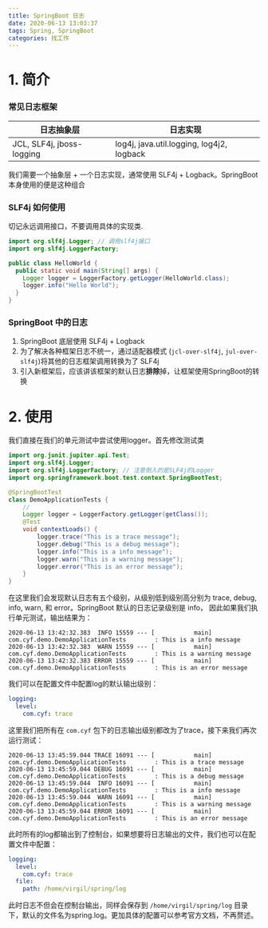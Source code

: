 ```yaml
---
title: SpringBoot 日志
date: 2020-06-13 13:03:37
tags: Spring, SpringBoot
categories: 找工作
---
```


# 1. 简介

### 常见日志框架

| 日志抽象层                | 日志实现                                  |
| ------------------------- | ----------------------------------------- |
| JCL, SLF4j, jboss-logging | log4j, java.util.logging, log4j2, logback |

我们需要一个抽象层 + 一个日志实现，通常使用 SLF4j + Logback。SpringBoot本身使用的便是这种组合

<!--more-->

### SLF4j 如何使用

切记永远调用接口，不要调用具体的实现类.

```java
import org.slf4j.Logger; // 调用slf4j接口
import org.slf4j.LoggerFactory;

public class HelloWorld {
  public static void main(String[] args) {
    Logger logger = LoggerFactory.getLogger(HelloWorld.class);
    logger.info("Hello World");
  }
}
```

### SpringBoot 中的日志

1. SpringBoot 底层使用 SLF4j + Logback
2. 为了解决各种框架日志不统一，通过适配器模式 (`jcl-over-slf4j`, `jul-over-slf4j`)将其他的日志框架调用转换为了 SLF4j
3. 引入新框架后，应该讲该框架的默认日志**排除**掉，让框架使用SpringBoot的转换

# 2. 使用

我们直接在我们的单元测试中尝试使用logger。首先修改测试类

```java
import org.junit.jupiter.api.Test;
import org.slf4j.Logger;
import org.slf4j.LoggerFactory; // 注意倒入的是SLF4j的Logger
import org.springframework.boot.test.context.SpringBootTest;

@SpringBootTest
class DemoApplicationTests {
    // 
    Logger logger = LoggerFactory.getLogger(getClass());
    @Test
    void contextLoads() {
        logger.trace("This is a trace message");
        logger.debug("This is a debug message");
        logger.info("This is a info message");
        logger.warn("This is a warning message");
        logger.error("This is an error message");
    }
}
```

在这里我们会发现默认日志有五个级别，从级别低到级别高分别为 trace, debug, info, warn, 和 error。SpringBoot 默认的日志记录级别是 info， 因此如果我们执行单元测试，输出结果为：

```
2020-06-13 13:42:32.383  INFO 15559 --- [           main] com.cyf.demo.DemoApplicationTests        : This is a info message
2020-06-13 13:42:32.383  WARN 15559 --- [           main] com.cyf.demo.DemoApplicationTests        : This is a warning message
2020-06-13 13:42:32.383 ERROR 15559 --- [           main] com.cyf.demo.DemoApplicationTests        : This is an error message
```

我们可以在配置文件中配置log的默认输出级别：

```yaml
logging:
  level:
    com.cyf: trace
```
这里我们把所有在 `com.cyf` 包下的日志输出级别都改为了trace，接下来我们再次运行测试：

```log
2020-06-13 13:45:59.044 TRACE 16091 --- [           main] com.cyf.demo.DemoApplicationTests        : This is a trace message
2020-06-13 13:45:59.044 DEBUG 16091 --- [           main] com.cyf.demo.DemoApplicationTests        : This is a debug message
2020-06-13 13:45:59.044  INFO 16091 --- [           main] com.cyf.demo.DemoApplicationTests        : This is a info message
2020-06-13 13:45:59.044  WARN 16091 --- [           main] com.cyf.demo.DemoApplicationTests        : This is a warning message
2020-06-13 13:45:59.044 ERROR 16091 --- [           main] com.cyf.demo.DemoApplicationTests        : This is an error message
```

此时所有的log都输出到了控制台，如果想要将日志输出的文件，我们也可以在配置文件中配置：

```yaml
logging:
  level:
    com.cyf: trace
  file:
    path: /home/virgil/spring/log
```

此时日志不但会在控制台输出，同样会保存到 `/home/virgil/spring/log` 目录下，默认的文件名为spring.log。更加具体的配置可以参考官方文档，不再赘述。


